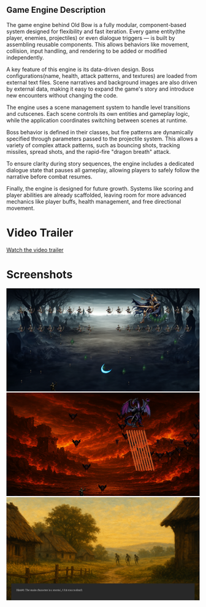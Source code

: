 ## Game Engine Description

The game engine behind Old Bow is a fully modular, component-based system designed for flexibility and fast iteration. 
Every game entity(the player, enemies, projectiles) or even dialogue triggers — is built by assembling
reusable components. This allows behaviors like movement, collision, input handling, and rendering to be added or modified
independently.

A key feature of this engine is its data-driven design. Boss configurations(name, health, attack patterns, and 
textures) are loaded from external text files. Scene narratives and background images are also driven by external data, 
making it easy to expand the game's story and introduce new encounters without changing the code.

The engine uses a scene management system to handle level transitions and cutscenes. Each scene controls its own entities
and gameplay logic, while the application coordinates switching between scenes at runtime.

Boss behavior is defined in their classes, but fire patterns are dynamically specified through parameters passed to the
projectile system. This allows a variety of complex attack patterns, such as bouncing shots, tracking missiles, spread 
shots, and the rapid-fire "dragon breath" attack.

To ensure clarity during story sequences, the engine includes a dedicated dialogue state that pauses all gameplay, allowing
players to safely follow the narrative before combat resumes.

Finally, the engine is designed for future growth. Systems like scoring and player abilities are already scaffolded, 
leaving room for more advanced mechanics like player buffs, health management, and free directional movement.

# Video Trailer

[Watch the video trailer](https://youtu.be/GSg57cVzZAA)

# Screenshots

![Gameplay Screenshot1](screenshots/Scene2.png)
![Gameplay Screenshot2](screenshots/FinalBoss.png)
![Dialogue Screenshot](screenshots/Opening.png)